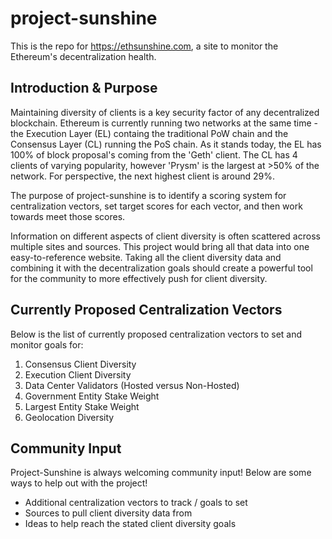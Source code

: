 # project-sunshine
This is the repo for https://ethsunshine.com, a site to monitor the Ethereum's decentralization health.

## Introduction & Purpose
Maintaining diversity of clients is a key security factor of any decentralized blockchain. Ethereum is currently running two networks at the same time - the Execution Layer (EL) containg the traditional PoW chain and the Consensus Layer (CL) running the PoS chain. As it stands today, the EL has 100% of block proposal's coming from the 'Geth' client. The CL has 4 clients of varying popularity, however 'Prysm' is the largest at >50% of the network. For perspective, the next highest client is around 29%.

The purpose of project-sunshine is to identify a scoring system for centralization vectors, set target scores for each vector, and then work towards meet those scores. 

Information on different aspects of client diversity is often scattered across multiple sites and sources. This project would bring all that data into one easy-to-reference website.  Taking all the client diversity data and combining it with the decentralization goals should create a powerful tool for the community to more effectively push for client diversity.

## Currently Proposed Centralization Vectors
Below is the list of currently proposed centralization vectors to set and monitor goals for:
1) Consensus Client Diversity
2) Execution Client Diversity
3) Data Center Validators (Hosted versus Non-Hosted)
4) Government Entity Stake Weight
5) Largest Entity Stake Weight 
6) Geolocation Diversity

## Community Input
Project-Sunshine is always welcoming community input! Below are some ways to help out with the project!
- Additional centralization vectors to track / goals to set
- Sources to pull client diversity data from
- Ideas to help reach the stated client diversity goals
